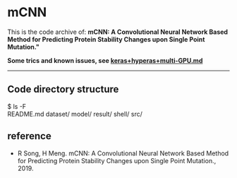 # mCNN
This is the code archive of: **mCNN: A Convolutional Neural Network Based Method for Predicting Protein Stability Changes upon Single Point Mutation."**

**Some trics and known issues, see [keras+hyperas+multi-GPU.md](keras+hyperas+multi-GPU.md)**
***
## Code directory structure  
$ ls -F   
README.md  dataset/  model/  result/  shell/  src/


## reference
* R Song, H Meng. mCNN: A Convolutional Neural Network Based Method for Predicting Protein
Stability Changes upon Single Point Mutation., 2019.